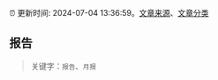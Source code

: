 :alarm_clock: 更新时间: 2024-07-04 13:36:59。[文章来源](/README.md)、[文章分类](/TAGS.md)

## 报告


> 关键字：`报告`、`月报`



